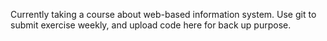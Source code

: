 Currently taking a course about web-based information system.
Use git to submit exercise weekly, and upload code here for back up purpose.
